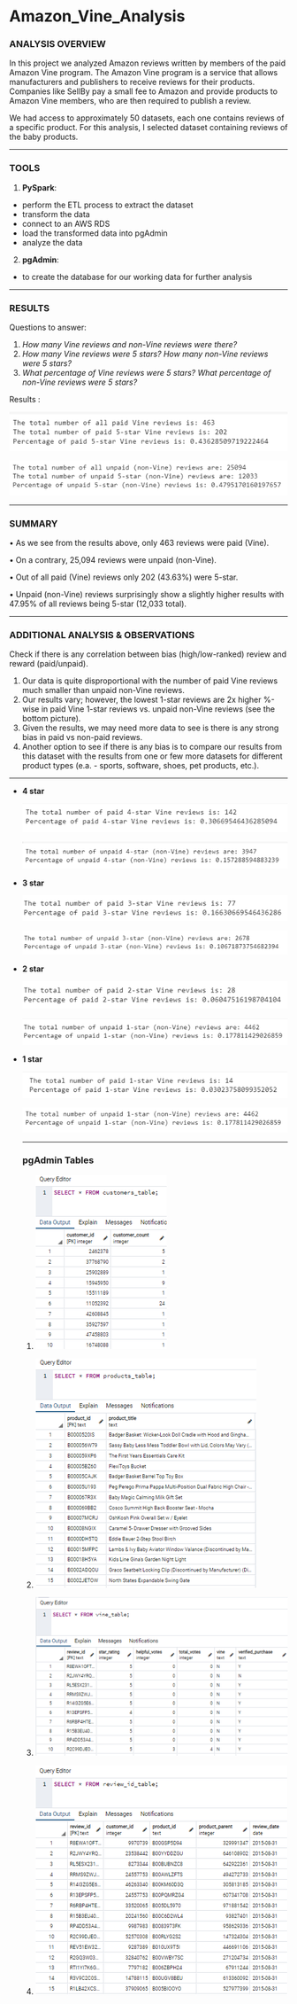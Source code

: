 # Amazon_Vine_Analysis



### ANALYSIS OVERVIEW

In this project we analyzed Amazon reviews written by members of the paid Amazon Vine program. The Amazon Vine program is a service that allows manufacturers and publishers to receive reviews for their products. Companies like SellBy pay a small fee to Amazon and provide products to Amazon Vine members, who are then required to publish a review.


We had access to approximately 50 datasets, each one contains reviews of a specific product. For this analysis, I selected dataset containing reviews of the baby products.

[](https://s3.amazonaws.com/amazon-reviews-pds/tsv/amazon_reviews_us_Baby_v1_00.tsv.gz)

________________


### TOOLS


1.	**PySpark**:
* perform the ETL process to extract the dataset
* transform the data
* connect to an AWS RDS
* load the transformed data into pgAdmin
* analyze the data

2.	**pgAdmin**: 
* to create the database for our working data for further analysis

________________________

### RESULTS

Questions to answer:

1.	*How many Vine reviews and non-Vine reviews were there?* 
2.	*How many Vine reviews were 5 stars? How many non-Vine reviews were 5 stars?*
3.	*What percentage of Vine reviews were 5 stars? What percentage of non-Vine reviews were 5 stars?*


Results :


![](https://github.com/jojobear2020/Amazon_Vine_Analysis/blob/main/images/paid_vine_reviews_summary.PNG)


![](https://github.com/jojobear2020/Amazon_Vine_Analysis/blob/main/images/unpaid_vine_reviews_summary.PNG)

____________


### SUMMARY

•	As we see from the results above, only 463 reviews were paid (Vine).

•	On a contrary, 25,094 reviews were unpaid (non-Vine).

•	Out of all paid (Vine) reviews only 202 (43.63%) were 5-star.

•	Unpaid (non-Vine) reviews surprisingly show a slightly higher results with 47.95% of all reviews being 5-star (12,033 total).

____________


### ADDITIONAL ANALYSIS & OBSERVATIONS

Check if there is any correlation between bias (high/low-ranked) review and reward (paid/unpaid).

1.  Our data is quite disproportional with the number of paid Vine reviews much smaller than unpaid non-Vine reviews.
2. Our results vary; however, the lowest 1-star reviews are 2x higher %-wise in paid Vine 1-star reviews vs. unpaid non-Vine reviews (see the bottom picture).
3. Given the results, we may need more data to see is there is any strong bias in paid vs non-paid reviews. 
4. Another option to see if there is any bias is to compare our results from this dataset with the results from one or few more datasets for different product types (e.a. - sports, software, shoes, pet products, etc.).


________________________


* **4 star**

    ![4 star Vine](https://github.com/jojobear2020/Amazon_Vine_Analysis/blob/main/images/paid_vine_reviews_summary_4star.PNG)

    ![4 star non-Vine](https://github.com/jojobear2020/Amazon_Vine_Analysis/blob/main/images/unpaid_vine_reviews_summary_4star.PNG)



* **3 star**

    ![3 star Vine](https://github.com/jojobear2020/Amazon_Vine_Analysis/blob/main/images/paid_vine_reviews_summary_3star.PNG)

    ![3 star non-Vine](https://github.com/jojobear2020/Amazon_Vine_Analysis/blob/main/images/unpaid_vine_reviews_summary_3star.PNG)



* **2 star**

    ![2 star Vine](https://github.com/jojobear2020/Amazon_Vine_Analysis/blob/main/images/paid_vine_reviews_summary_2star.PNG)

    ![2 star non-Vine](https://github.com/jojobear2020/Amazon_Vine_Analysis/blob/main/images/unpaid_vine_reviews_summary_2star.PNG)



* **1 star**

    ![1 star Vine](https://github.com/jojobear2020/Amazon_Vine_Analysis/blob/main/images/paid_vine_reviews_summary_1star.PNG)

    ![1 star non-Vine](https://github.com/jojobear2020/Amazon_Vine_Analysis/blob/main/images/unpaid_vine_reviews_summary_1star.PNG)
    
    ____________________________
    
    
    ### pgAdmin Tables
    
    1. ![customer_table](https://github.com/jojobear2020/Amazon_Vine_Analysis/blob/main/images/customers_table_detail.PNG)
    
    2. ![products_table](https://github.com/jojobear2020/Amazon_Vine_Analysis/blob/main/images/products_table_detail.png)
    
    3. ![vine_table](https://github.com/jojobear2020/Amazon_Vine_Analysis/blob/main/images/vine_table_detail.PNG)
    
    4. ![review_id_table](https://github.com/jojobear2020/Amazon_Vine_Analysis/blob/main/images/review_id_table_detail.png)
